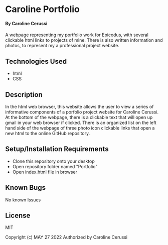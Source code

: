 
# Caroline Portfolio

#### By Caroline Cerussi

#### 
A webpage representing my portfolio work for Epicodus, with several clickable html links to projects of mine. There is also written information and photos, to represent my  a professional project website.

## Technologies Used

* html
* CSS

## Description

In the html web browser, this website allows the user to view a series of informative components of a porfolio project website for Caroline Cerussi. At the bottom of the webpage, there is a clickable text that will open up gmail in your web browser if clicked. There is an organized list on the left hand side of the webpage of three photo icon clickable links that open a new html to the online GitHub repository. 


## Setup/Installation Requirements

* Clone this repository onto your desktop
* Open repository folder named "Portfolio"
* Open index.html file in browser

## Known Bugs
 
 No known Issues

## License

MIT

Copyright (c) MAY 27 2022 Authorized by Caroline Cerussi